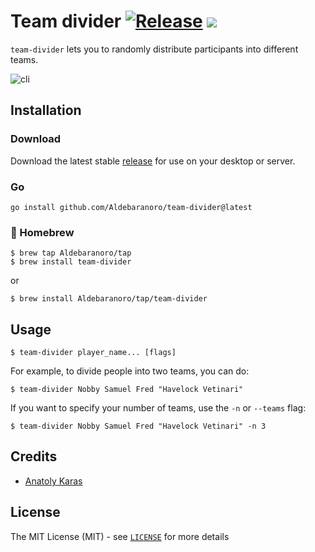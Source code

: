 # Team divider [![Release](https://img.shields.io/github/v/release/Aldebaranoro/team-divider?color=cyan&label=%20)](https://github.com/Aldebaranoro/team-divider/releases) [![](https://github.com/Aldebaranoro/team-divider/workflows/Tests/badge.svg)](https://github.com/Aldebaranoro/team-divide/actions)

`team-divider` lets you to randomly distribute participants into different teams.

![cli](https://user-images.githubusercontent.com/48175755/180143638-24e80789-c598-430e-b789-3d28f3af9d3a.png)

## Installation

### Download

Download the latest stable [release](https://github.com/Aldebaranoro/team-divider/releases) for use on your desktop or server.

### Go

```shell
go install github.com/Aldebaranoro/team-divider@latest
```

### 🍺 Homebrew

```shell
$ brew tap Aldebaranoro/tap
$ brew install team-divider
```

or

```shell
$ brew install Aldebaranoro/tap/team-divider
```

## Usage

```shell
$ team-divider player_name... [flags]
```

For example, to divide people into two teams, you can do:

```shell
$ team-divider Nobby Samuel Fred "Havelock Vetinari"
```

If you want to specify your number of teams, use the `-n` or `--teams` flag:

```shell
$ team-divider Nobby Samuel Fred "Havelock Vetinari" -n 3
```

## Credits

 * [Anatoly Karas](https://github.com/Aldebaranoro)

## License

The MIT License (MIT) - see [`LICENSE`](https://github.com/Aldebaranoro/team-divider/blob/main/LICENSE) for more details
